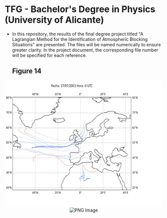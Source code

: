 # TFG - Bachelor's Degree in Physics (University of Alicante)

- In this repository, the results of the final degree project titled "A Lagrangian Method for the Identification of Atmospheric Blocking Situations" are presented. The files will be named numerically to ensure greater clarity. In the project document, the corresponding file number will be specified for each reference.


  ## Figure 14
<p align="center">
  <img src="gifs/traj_2.5E.gif" alt="Mapa animado distancias End-to-End" height="400">
  <img src="https://github.com/tu-usuario/tu-repositorio/branch/barras/gifs_barras/barra_traj_25E.png" alt="PNG Image" height="400">
</p>

 
  
  
